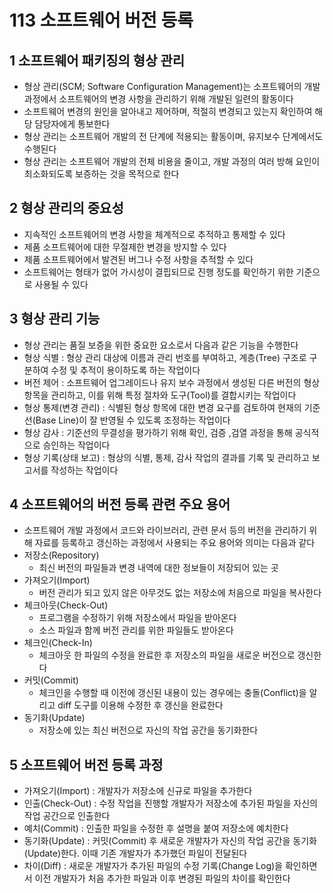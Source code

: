 # 113 소프트웨어 버전 등록

## 1 소프트웨어 패키징의 형상 관리

- 형상 관리(SCM; Software Configuration Management)는 소프트웨어의 개발 과정에서 소프트웨어의 변경 사항을 관리하기 위해 개발된 일련의 활동이다
- 소프트웨어 변경의 원인을 알아내고 제어하며, 적절히 변경되고 있는지 확인하여 해당 담당자에게 통보한다
- 형상 관리는 소프트웨어 개발의 전 단계에 적용되는 활동이며, 유지보수 단계에서도 수행된다
- 형상 관리는 소프트웨어 개발의 전체 비용을 줄이고, 개발 과정의 여러 방해 요인이 최소화되도록 보증하는 것을 목적으로 한다



## 2 형상 관리의 중요성

- 지속적인 소프트웨어의 변경 사항을 체계적으로 추적하고 통제할 수 있다
- 제품 소프트웨어에 대한 무절제한 변경을 방지할 수 있다
- 제품 소프트웨어에서 발견된 버그나 수정 사항을 추적할 수 있다
- 소프트웨어는 형태가 없어 가시성이 결핍되므로 진행 정도를 확인하기 위한 기준으로 사용될 수 있다



## 3 형상 관리 기능

- 형상 관리는 품질 보증을 위한 중요한 요소로서 다음과 같은 기능을 수행한다
- 형상 식별 : 형상 관리 대상에 이름과 관리 번호를 부여하고, 계층(Tree) 구조로 구분하여 수정 및 추적이 용이하도록 하는 작업이다
- 버전 제어 : 소프트웨어 업그레이드나 유지 보수 과정에서 생성된 다른 버전의 형상 항목을 관리하고, 이를 위해 특정 절차와 도구(Tool)를 결합시키는 작업이다
- 형상 통제(변경 관리) : 식별된 형상 항목에 대한 변경 요구를 검토하여 현재의 기준선(Base Line)이 잘 반영될 수 있도록 조정하는 작업이다
- 형상 감사 : 기준선의 무결성을 평가하기 위해 확인, 검증 ,검열 과정을 통해 공식적으로 승인하는 작업이다
- 형상 기록(상태 보고) : 형상의 식별, 통제, 감사 작업의 결과를 기록 및 관리하고 보고서를 작성하는 작업이다



## 4 소프트웨어의 버전 등록 관련 주요 용어

- 소프트웨어 개발 과정에서 코드와 라이브러리, 관련 문서 등의 버전을 관리하기 위해 자료를 등록하고 갱신하는 과정에서 사용되는 주요 용어와 의미는 다음과 같다
- 저장소(Repository)
  - 최신 버전의 파일들과 변경 내역에 대한 정보들이 저장되어 있는 곳
- 가져오기(Import)
  - 버전 관리가 되고 있지 않은 아무것도 없는 저장소에 처음으로 파일을 복사한다
- 체크아웃(Check-Out)
  - 프로그램을 수정하기 위해 저장소에서 파일을 받아온다
  - 소스 파일과 함께 버전 관리를 위한 파일들도 받아온다
- 체크인(Check-In)
  - 체크아웃 한 파일의 수정을 완료한 후 저장소의 파일을 새로운 버전으로 갱신한다
- 커밋(Commit)
  - 체크인을 수행할 때 이전에 갱신된 내용이 있는 경우에는 충돌(Conflict)을 알리고 diff 도구를 이용해 수정한 후 갱신을 완료한다
- 동기화(Update)
  - 저장소에 있는 최신 버전으로 자신의 작업 공간을 동기화한다



## 5 소프트웨어 버전 등록 과정

- 가져오기(Import) : 개발자가 저장소에 신규로 파일을 추가한다
- 인출(Check-Out) : 수정 작업을 진행할 개발자가 저장소에 추가된 파일을 자신의 작업 공간으로 인출한다
- 예치(Commit) : 인출한 파일을 수정한 후 설명을 붙여 저장소에 예치한다
- 동기화(Update) : 커밋(Commit) 후 새로운 개발자가 자신의 작업 공간을 동기화(Update)한다. 이때 기존 개발자가 추가했던 파일이 전달된다
- 차이(Diff) : 새로운 개발자가 추가된 파일의 수정 기록(Change Log)을 확인하면서 이전 개발자가 처음 추가한 파일과 이후 변경된 파일의 차이를 확인한다